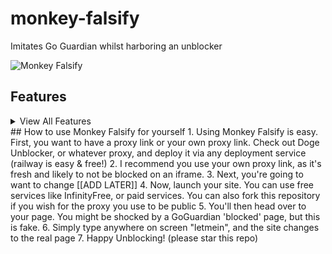 # monkey-falsify
Imitates Go Guardian whilst harboring an unblocker 
  
  ![Monkey Falsify](https://github.com/supermonkeycat/monkey-falsify/blob/main/monkeyfalsify.png)

## Features
<details>
<summary>View All Features</summary>
- Silent Page Switching (No  search history logging)
  
- Spoofs GoGuardian

- Source Code viewing prevention

- more !
</details>
## How to use Monkey Falsify for yourself
1. Using Monkey Falsify is easy. First, you want to have a proxy link or your own proxy link. Check out Doge Unblocker, or whatever proxy, and deploy it via any deployment service (railway is easy & free!)
2. I recommend you use your own proxy link, as it's fresh and likely to not be blocked on an iframe.
3. Next, you're going to want to change [[ADD LATER]]
4. Now, launch your site. You can use free services like InfinityFree, or paid services. You can also fork this repository if you wish for the proxy you use to be public
5. You'll then head over to your page. You might be shocked by a GoGuardian 'blocked' page, but this is fake.
6. Simply type anywhere on screen "letmein", and the site changes to the real page
7. Happy Unblocking!
(please star this repo)
